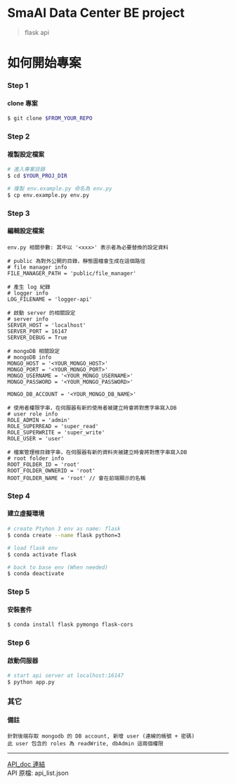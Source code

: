 # SmaAI Data Center BE project

> flask api

# 如何開始專案

### Step 1

#### clone 專案

```bash
$ git clone $FROM_YOUR_REPO
```

### Step 2

#### 複製設定檔案

```bash
# 進入專案目錄
$ cd $YOUR_PROJ_DIR

# 複製 env.example.py 命名為 env.py
$ cp env.example.py env.py
```

### Step 3

#### 編輯設定檔案

```
env.py 相關參數: 其中以 '<xxx>' 表示者為必要替換的設定資料

# public 為對外公開的目錄，靜態圖檔會生成在這個路徑
# file manager info
FILE_MANAGER_PATH = 'public/file_manager'

# 產生 log 紀錄
# logger info
LOG_FILENAME = 'logger-api'

# 啟動 server 的相關設定
# server info
SERVER_HOST = 'localhost'
SERVER_PORT = 16147
SERVER_DEBUG = True

# mongoDB 相關設定
# mongoDB info
MONGO_HOST = '<YOUR_MONGO_HOST>'
MONGO_PORT = '<YOUR_MONGO_PORT>'
MONGO_USERNAME = '<YOUR_MONGO_USERNAME>'
MONGO_PASSWORD = '<YOUR_MONGO_PASSWORD>'

MONGO_DB_ACCOUNT = '<YOUR_MONGO_DB_NAME>'

# 使用者權限字串，在伺服器有新的使用者被建立時會將對應字串寫入DB
# user role info
ROLE_ADMIN = 'admin'
ROLE_SUPERREAD = 'super_read'
ROLE_SUPERWRITE = 'super_write'
ROLE_USER = 'user'

# 檔案管理根目錄字串，在伺服器有新的資料夾被建立時會將對應字串寫入DB
# root folder info
ROOT_FOLDER_ID = 'root'
ROOT_FOLDER_OWNERID = 'root'
ROOT_FOLDER_NAME = 'root' // 會在前端顯示的名稱
```

### Step 4

#### 建立虛擬環境

```bash
# create Ptyhon 3 env as name: flask
$ conda create --name flask python=3

# load flask env
$ conda activate flask

# back to base env (When needed)
$ conda deactivate
```

### Step 5

#### 安裝套件

```bash
$ conda install flask pymongo flask-cors
```

### Step 6

#### 啟動伺服器

```bash
# start api server at localhost:16147
$ python app.py
```

### 其它

#### 備註

```
針對後端存取 mongodb 的 DB account, 新增 user (連線的帳號 + 密碼)
此 user 包含的 roles 為 readWrite, dbAdmin 這兩個權限
```

---

[API_doc 連結](https://documenter.getpostman.com/view/2120144/SWLe7Ty1?version=latest)  
API 原檔: api_list.json
